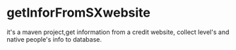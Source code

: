 # getInforFromSXwebsite
it's a maven project,get information from a credit website, collect level's and native people's info to database.
